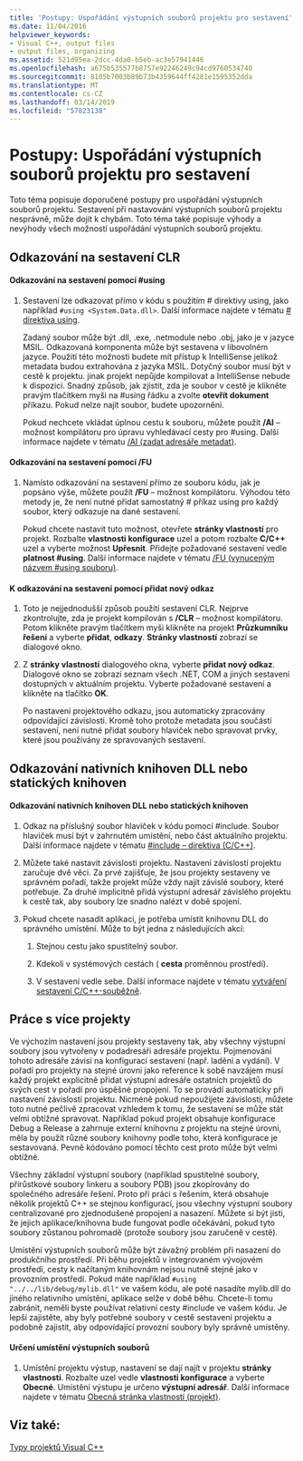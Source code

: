 ```yaml
---
title: 'Postupy: Uspořádání výstupních souborů projektu pro sestavení'
ms.date: 11/04/2016
helpviewer_keywords:
- Visual C++, output files
- output files, organizing
ms.assetid: 521d95ea-2dcc-4da0-b5eb-ac3e57941446
ms.openlocfilehash: a675b535577b8757e92246249c94cd9760534740
ms.sourcegitcommit: 8105b7003b89b73b4359644ff4281e1595352dda
ms.translationtype: MT
ms.contentlocale: cs-CZ
ms.lasthandoff: 03/14/2019
ms.locfileid: "57823138"
---
```

# <a name="how-to-organize-project-output-files-for-builds"></a>Postupy: Uspořádání výstupních souborů projektu pro sestavení

Toto téma popisuje doporučené postupy pro uspořádání výstupních souborů projektu. Sestavení při nastavování výstupních souborů projektu nesprávně, může dojít k chybám. Toto téma také popisuje výhody a nevýhody všech možností uspořádání výstupních souborů projektu.

## <a name="referencing-clr-assemblies"></a>Odkazování na sestavení CLR

#### <a name="to-reference-assemblies-with-using"></a>Odkazování na sestavení pomocí #using

1. Sestavení lze odkazovat přímo v kódu s použitím # direktivy using, jako například `#using <System.Data.dll>`. Další informace najdete v tématu [# direktiva using](../preprocessor/hash-using-directive-cpp.md).

   Zadaný soubor může být .dll, .exe, .netmodule nebo .obj, jako je v jazyce MSIL. Odkazovaná komponenta může být sestavena v libovolném jazyce. Použití této možnosti budete mít přístup k IntelliSense jelikož metadata budou extrahována z jazyka MSIL. Dotyčný soubor musí být v cestě k projektu. jinak projekt nepůjde kompilovat a IntelliSense nebude k dispozici. Snadný způsob, jak zjistit, zda je soubor v cestě je klikněte pravým tlačítkem myši na #using řádku a zvolte **otevřít dokument** příkazu. Pokud nelze najít soubor, budete upozorněni.

   Pokud nechcete vkládat úplnou cestu k souboru, můžete použít **/AI** – možnost kompilátoru pro úpravu vyhledávací cesty pro #using. Další informace najdete v tématu [/AI (zadat adresáře metadat)](reference/ai-specify-metadata-directories.md).

#### <a name="to-reference-assemblies-with-fu"></a>Odkazování na sestavení pomocí /FU

1. Namísto odkazování na sestavení přímo ze souboru kódu, jak je popsáno výše, můžete použít **/FU** – možnost kompilátoru. Výhodou této metody je, že není nutné přidat samostatný # příkaz using pro každý soubor, který odkazuje na dané sestavení.

   Pokud chcete nastavit tuto možnost, otevřete **stránky vlastností** pro projekt. Rozbalte **vlastnosti konfigurace** uzel a potom rozbalte **C/C++** uzel a vyberte možnost **Upřesnit**. Přidejte požadované sestavení vedle **platnost #using**. Další informace najdete v tématu [/FU (vynuceným názvem #using souboru)](reference/fu-name-forced-hash-using-file.md).

#### <a name="to-reference-assemblies-with-add-new-reference"></a>K odkazování na sestavení pomocí přidat nový odkaz

1. Toto je nejjednodušší způsob použití sestavení CLR. Nejprve zkontrolujte, zda je projekt kompilován s **/CLR** – možnost kompilátoru. Potom klikněte pravým tlačítkem myši klikněte na projekt **Průzkumníku řešení** a vyberte **přidat**, **odkazy**. **Stránky vlastností** zobrazí se dialogové okno.

1. Z **stránky vlastností** dialogového okna, vyberte **přidat nový odkaz**. Dialogové okno se zobrazí seznam všech .NET, COM a jiných sestavení dostupných v aktuálním projektu. Vyberte požadované sestavení a klikněte na tlačítko **OK**.

   Po nastavení projektového odkazu, jsou automaticky zpracovány odpovídající závislosti. Kromě toho protože metadata jsou součástí sestavení, není nutné přidat soubory hlaviček nebo spravovat prvky, které jsou používány ze spravovaných sestavení.

## <a name="referencing-native-dlls-or-static-libraries"></a>Odkazování nativních knihoven DLL nebo statických knihoven

#### <a name="to-reference-native-dlls-or-static-libraries"></a>Odkazování nativních knihoven DLL nebo statických knihoven

1. Odkaz na příslušný soubor hlaviček v kódu pomocí #include. Soubor hlaviček musí být v zahrnutém umístění, nebo část aktuálního projektu. Další informace najdete v tématu [#include – direktiva (C/C++)](../preprocessor/hash-include-directive-c-cpp.md).

1. Můžete také nastavit závislosti projektu. Nastavení závislostí projektu zaručuje dvě věci. Za prvé zajišťuje, že jsou projekty sestaveny ve správném pořadí, takže projekt může vždy najít závislé soubory, které potřebuje. Za druhé implicitně přidá výstupní adresář závislého projektu k cestě tak, aby soubory lze snadno nalézt v době spojení.

1. Pokud chcete nasadit aplikaci, je potřeba umístit knihovnu DLL do správného umístění. Může to být jedna z následujících akcí:

   1. Stejnou cestu jako spustitelný soubor.

   1. Kdekoli v systémových cestách ( **cesta** proměnnou prostředí).

   1. V sestavení vedle sebe. Další informace najdete v tématu [vytváření sestavení C/C++-souběžně](building-c-cpp-side-by-side-assemblies.md).

## <a name="working-with-multiple-projects"></a>Práce s více projekty

Ve výchozím nastavení jsou projekty sestaveny tak, aby všechny výstupní soubory jsou vytvořeny v podadresáři adresáře projektu. Pojmenování tohoto adresáře závisí na konfiguraci sestavení (např. ladění a vydání). V pořadí pro projekty na stejné úrovni jako reference k sobě navzájem musí každý projekt explicitně přidat výstupní adresáře ostatních projektů do svých cest v pořadí pro úspěšné propojení. To se provádí automaticky při nastavení závislostí projektu. Nicméně pokud nepoužijete závislosti, můžete toto nutné pečlivě zpracovat vzhledem k tomu, že sestavení se může stát velmi obtížné spravovat. Například pokud projekt obsahuje konfigurace Debug a Release a zahrnuje externí knihovnu z projektu na stejné úrovni, měla by použít různé soubory knihovny podle toho, která konfigurace je sestavovaná. Pevně kódováno pomocí těchto cest proto může být velmi obtížné.

Všechny základní výstupní soubory (například spustitelné soubory, přírůstkové soubory linkeru a soubory PDB) jsou zkopírovány do společného adresáře řešení. Proto při práci s řešením, která obsahuje několik projektů C++ se stejnou konfigurací, jsou všechny výstupní soubory centralizované pro zjednodušené propojení a nasazení. Můžete si být jisti, že jejich aplikace/knihovna bude fungovat podle očekávání, pokud tyto soubory zůstanou pohromadě (protože soubory jsou zaručeně v cestě).

Umístění výstupních souborů může být závažný problém při nasazení do produkčního prostředí. Při běhu projektů v integrovaném vývojovém prostředí, cesty k načítaným knihovnám nejsou nutně stejné jako v provozním prostředí. Pokud máte například `#using "../../lib/debug/mylib.dll"` ve vašem kódu, ale poté nasadíte mylib.dll do jiného relativního umístění, aplikace selže v době běhu. Chcete-li tomu zabránit, neměli byste používat relativní cesty #include ve vašem kódu. Je lepší zajistěte, aby byly potřebné soubory v cestě sestavení projektu a podobně zajistit, aby odpovídající provozní soubory byly správně umístěny.

#### <a name="how-to-specify-where-output-files-go"></a>Určení umístění výstupních souborů

1. Umístění projektu výstup, nastavení se dají najít v projektu **stránky vlastností**. Rozbalte uzel vedle **vlastnosti konfigurace** a vyberte **Obecné**. Umístění výstupu je určeno **výstupní adresář**. Další informace najdete v tématu [Obecná stránka vlastností (projekt)](reference/general-property-page-project.md).

## <a name="see-also"></a>Viz také:

[Typy projektů Visual C++](reference/visual-cpp-project-types.md)
